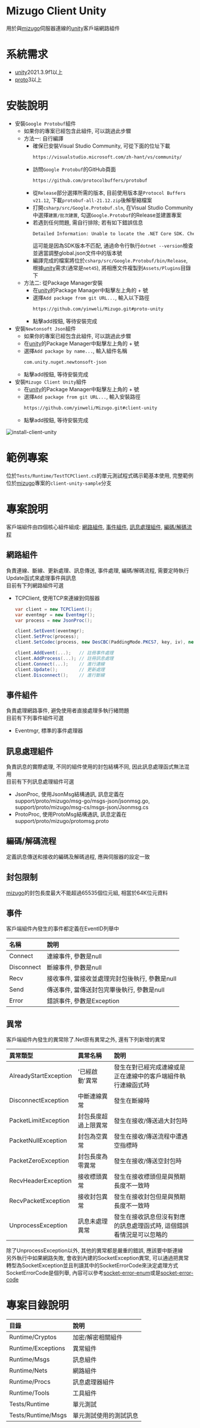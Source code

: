 # Mizugo Client Unity
用於與[mizugo]伺服器連線的[unity]客戶端網路組件  

# 系統需求
- [unity]2021.3.9f1以上
- [proto]3以上

# 安裝說明
- 安裝`Google Protobuf`組件
    - 如果你的專案已經包含此組件, 可以跳過此步驟
    - 方法一: 自行編譯
        - 確保已安裝Visual Studio Community, 可從下面的位址下載
          ```sh
          https://visualstudio.microsoft.com/zh-hant/vs/community/
          ```
        - 訪問`Google Protobuf`的GitHub頁面
          ```sh
          https://github.com/protocolbuffers/protobuf
          ```
        - 從`Release`部分選擇所需的版本, 目前使用版本是`Protocol Buffers v21.12`, 下載`protobuf-all-21.12.zip`後解壓縮檔案
        - 打開`csharp/src/Google.Protobuf.sln`, 在Visual Studio Community中選擇`建置/批次建置`, 勾選`Google.Protobuf`的Release並建置專案
        - 若遇到任何問題, 需自行排除; 若有如下錯誤信息
          ```sh
          Detailed Information: Unable to locate the .NET Core SDK. Check that it is installed and that the version specified in global.json (if any) matches the installed version.
          ```
          這可能是因為SDK版本不匹配, 通過命令行執行`dotnet --version`檢查並適當調整global.json文件中的版本號
        - 編譯完成的檔案將位於`csharp/src/Google.Protobuf/bin/Release`, 根據[unity]需求(通常是`net45`), 將相應文件複製到`Assets/Plugins`目錄下
    - 方法二: 從Package Manager安裝
        - 在[unity]的Package Manager中點擊左上角的 + 號
        - 選擇`Add package from git URL...`, 輸入以下路徑
          ```sh
          https://github.com/yinweli/Mizugo.git#proto-unity
          ```
        - 點擊add按鈕, 等待安裝完成
- 安裝`Newtonsoft Json`組件
    - 如果你的專案已經包含此組件, 可以跳過此步驟
    - 在[unity]的Package Manager中點擊左上角的 + 號
    - 選擇`Add package by name...`, 輸入組件名稱
      ```sh
      com.unity.nuget.newtonsoft-json
      ```
    - 點擊add按鈕, 等待安裝完成
- 安裝`Mizugo Client Unity`組件
    - 在[unity]的Package Manager中點擊左上角的 + 號
    - 選擇`Add package from git URL...`, 輸入安裝路徑
      ```sh
      https://github.com/yinweli/Mizugo.git#client-unity
      ```
    - 點擊add按鈕, 等待安裝完成

![install-client-unity]

# 範例專案
位於`Tests/Runtime/TestTCPClient.cs`的單元測試程式碼示範基本使用, 完整範例位於[mizugo]專案的`client-unity-sample`分支

# 專案說明
客戶端組件由四個核心組件組成: [網路組件](#網路組件), [事件組件](#事件組件), [訊息處理組件](#訊息處理組件), [編碼/解碼流程](#編碼/解碼流程)

## 網路組件
負責連線、斷線、更新處理、訊息傳送, 事件處理, 編碼/解碼流程, 需要定時執行Update函式來處理事件與訊息  
目前有下列網路組件可選  
- TCPClient, 使用TCP來連線到伺服器
  ```cs
  var client = new TCPClient();
  var eventmgr = new Eventmgr();
  var process = new JsonProc();
  
  client.SetEvent(eventmgr);
  client.SetProc(process);
  client.SetCodec(process, new DesCBC(PaddingMode.PKCS7, key, iv), new Base64()); // 設定編碼/解碼流程, 這裡設定了依序做jsonProc, desCBC, base64的編碼/解碼
  
  client.AddEvent(...);   // 註冊事件處理
  client.AddProcess(...); // 註冊訊息處理
  client.Connect(...);    // 進行連線
  client.Update();        // 更新處理
  client.Disconnect();    // 進行斷線
  ```

## 事件組件
負責處理網路事件, 避免使用者直接處理多執行緒問題  
目前有下列事件組件可選  
- Eventmgr, 標準的事件處理器

## 訊息處理組件
負責訊息的實際處理, 不同的組件使用的封包結構不同, 因此訊息處理函式無法混用  
目前有下列訊息處理組件可選  
- JsonProc, 使用JsonMsg結構通訊, 訊息定義在 support/proto/mizugo/msg-go/msgs-json/jsonmsg.go, support/proto/mizugo/msg-cs/msgs-json/Jsonmsg.cs
- ProtoProc, 使用ProtoMsg結構通訊, 訊息定義在 support/proto/mizugo/protomsg.proto

## 編碼/解碼流程
定義訊息傳送和接收的編碼及解碼過程, 應與伺服器的設定一致

## 封包限制
[mizugo]的封包長度最大不能超過65535個位元組, 相當於64K位元資料  

## 事件
客戶端組件內發生的事件都定義在EventID列舉中  

| 名稱       | 說明                                           |
|:-----------|:-----------------------------------------------|
| Connect    | 連線事件, 參數是null                           |
| Disconnect | 斷線事件, 參數是null                           |
| Recv       | 接收事件, 當接收並處理完封包後執行, 參數是null |
| Send       | 傳送事件, 當傳送封包完畢後執行, 參數是null     |
| Error      | 錯誤事件, 參數是Exception                      |

## 異常
客戶端組件內發生的異常除了.Net原有異常之外, 還有下列新增的異常  

| 異常類型              | 異常名稱             | 說明                                                                 |
|:----------------------|:---------------------|:---------------------------------------------------------------------|
| AlreadyStartException | '已經啟動'異常       | 發生在對已經完成連線或是正在連線中的客戶端組件執行連線函式時         |
| DisconnectException   | 中斷連線異常         | 發生在斷線時                                                         |
| PacketLimitException  | 封包長度超過上限異常 | 發生在接收/傳送過大封包時                                            |
| PacketNullException   | 封包為空異常         | 發生在接收/傳送流程中遭遇空指標時                                    |
| PacketZeroException   | 封包長度為零異常     | 發生在接收/傳送空封包時                                              |
| RecvHeaderException   | 接收標頭異常         | 發生在接收標頭但是與預期長度不一致時                                 |
| RecvPacketException   | 接收封包異常         | 發生在接收封包但是與預期長度不一致時                                 |
| UnprocessException    | 訊息未處理異常       | 發生在接收訊息但沒有對應的訊息處理函式時, 這個錯誤看情況是可以忽略的 |

除了UnprocessException以外, 其他的異常都是嚴重的錯誤, 應該要中斷連線  
另外執行中如果網路失敗, 會收到內建的SocketException異常, 可以通過把異常轉型為SocketException並且判讀其中的SocketErrorCode來決定處理方式  
SocketErrorCode是個列舉, 內容可以參考[socket-error-enum]或是[socket-error-code]  

# 專案目錄說明
| 目錄               | 說明                   |
|:-------------------|:-----------------------|
| Runtime/Cryptos    | 加密/解密相關組件      |
| Runtime/Exceptions | 異常組件               |
| Runtime/Msgs       | 訊息組件               |
| Runtime/Nets       | 網路組件               |
| Runtime/Procs      | 訊息處理器組件         |
| Runtime/Tools      | 工具組件               |
| Tests/Runtime      | 單元測試               |
| Tests/Runtime/Msgs | 單元測試使用的測試訊息 |

[mizugo]: https://github.com/yinweli/mizugo
[proto]: https://github.com/protocolbuffers/protobuf
[unity]: https://unity.com/
[socket-error-enum]: https://learn.microsoft.com/zh-tw/dotnet/api/system.net.sockets.socketerror?view=netframework-4.8
[socket-error-code]: https://learn.microsoft.com/zh-tw/windows/win32/winsock/windows-sockets-error-codes-2

[install-client-unity]: Documentation/Images/install-client-unity.gif